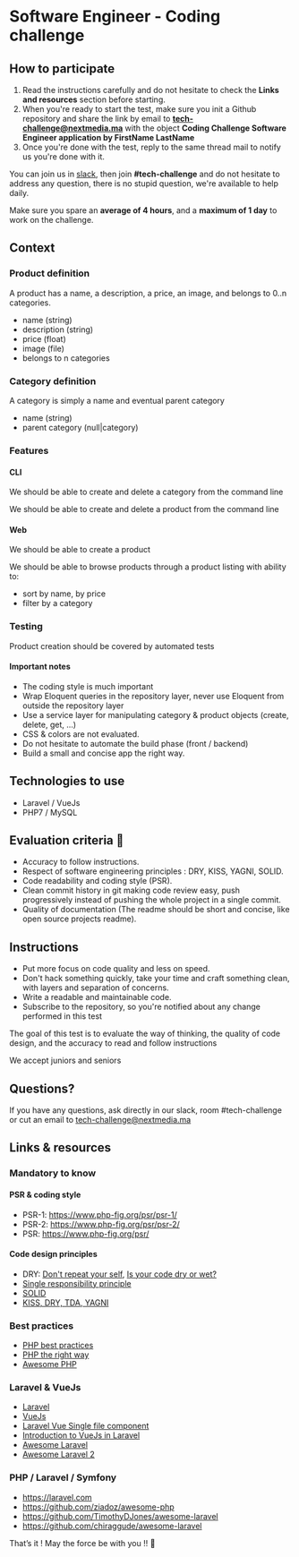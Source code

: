 # Software Engineer - Coding challenge

## How to participate

1. Read the instructions carefully and do not hesitate to check the **Links and resources** section before starting. 
2. When you're ready to start the test, make sure you init a Github repository and share the link by email to **tech-challenge@nextmedia.ma** with the object **Coding Challenge Software Engineer application by FirstName LastName**
3. Once you're done with the test, reply to the same thread mail to notify us you're done with it.

You can join us in [slack](https://join.slack.com/t/next-media-team/shared_invite/enQtMzM0MjIzNjkyNDUxLTI5ZjhhNTkxZTZiYzdkODIyMDkyZWIyNjFlZTE5MmQzMjNkNzZkOTdmMjcyY2Q1NTZlN2E2NTBkYjk1MGU3Mjk), then join **#tech-challenge** and do not hesitate to address any question, there is no stupid question, we're available to help daily. 

Make sure you spare an **average of 4 hours**, and a **maximum of 1 day** to work on the challenge.

## Context

### Product definition
A product has a name, a description, a price, an image, and belongs to 0..n categories.

- name (string) 
- description (string)
- price (float)
- image (file)
- belongs to n categories

### Category definition
A category is simply a name and eventual parent category

- name (string)
- parent category (null|category)

### Features

#### CLI
We should be able to create and delete a category from the command line

We should be able to create and delete a product from the command line

#### Web

We should be able to create a product

We should be able to browse products through a product listing with ability to:

* sort by name, by price
* filter by a category 

### Testing
Product creation should be covered by automated tests

#### Important notes

- The coding style is much important
- Wrap Eloquent queries in the repository layer, never use Eloquent from outside the repository layer
- Use a service layer for manipulating category & product objects (create, delete, get, ...)
- CSS & colors are not evaluated.
- Do not hesitate to automate the build phase (front / backend)
- Build a small and concise app the right way.
 
## Technologies to use
 
- Laravel / VueJs
- PHP7 / MySQL       

## Evaluation criteria 🚨
- Accuracy to follow instructions.
- Respect of software engineering principles : DRY, KISS, YAGNI, SOLID.
- Code readability and coding style (PSR).
- Clean commit history in git making code review easy, push progressively instead of pushing the whole project in a single commit.
- Quality of documentation (The readme should be short and concise, like open source projects readme).

## Instructions
- Put more focus on code quality and less on speed. 
- Don't hack something quickly, take your time and craft something clean, with layers and separation of concerns.
- Write a readable and maintainable code.
- Subscribe to the repository, so you're notified about any change performed in this test

The goal of this test is to evaluate the way of thinking, the quality of code design,
and the accuracy to read and follow instructions

We accept juniors and seniors

## Questions?

If you have any questions, ask directly in our slack, room #tech-challenge or cut an email to tech-challenge@nextmedia.ma  

## Links & resources

### Mandatory to know

#### PSR & coding style
- PSR-1: https://www.php-fig.org/psr/psr-1/
- PSR-2: https://www.php-fig.org/psr/psr-2/
- PSR: https://www.php-fig.org/psr/

#### Code design principles
- DRY: [Don't repeat your self](https://deviq.com/don-t-repeat-yourself/), [Is your code dry or wet?](https://www.softwareyoga.com/is-your-code-dry-or-wet/)
- [Single responsibility principle](https://deviq.com/single-responsibility-principle/)
- [SOLID](https://deviq.com/solid/)   
- [KISS, DRY, TDA, YAGNI](https://medium.com/@derodu/design-patterns-kiss-dry-tda-yagni-soc-828c112b89ee)

### Best practices

- [PHP best practices](https://phpbestpractices.org/)
- [PHP the right way](https://phptherightway.com/)
- [Awesome PHP](https://github.com/ziadoz/awesome-php)

### Laravel & VueJs

- [Laravel](https://laravel.com)
- [VueJs](https://vuejs.org/v2/guide/)
- [Laravel Vue Single file component](https://medium.com/plint-sites/javascript-in-laravel-vue-single-file-components-69be12033d98)
- [Introduction to VueJs in Laravel](https://medium.com/justlaravel/introduction-to-vue-js-in-laravel-e8757174e58e)
- [Awesome Laravel](https://github.com/TimothyDJones/awesome-laravel)
- [Awesome Laravel 2](https://github.com/chiraggude/awesome-laravel)


### PHP / Laravel / Symfony
- https://laravel.com
- https://github.com/ziadoz/awesome-php
- https://github.com/TimothyDJones/awesome-laravel
- https://github.com/chiraggude/awesome-laravel


That’s it ! May the force be with you !! 🖖 
